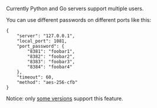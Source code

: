 Currently Python and Go servers support multiple users.

You can use different passwords on different ports like this:

    {
        "server": "127.0.0.1",
        "local_port": 1081,
        "port_password": {
            "8381": "foobar1",
            "8382": "foobar2",
            "8383": "foobar3",
            "8384": "foobar4"
        },
        "timeout": 60,
        "method": "aes-256-cfb"
    }

Notice: only [some versions](https://github.com/clowwindy/shadowsocks/wiki/Feature-Comparison-across-Different-Versions) support this feature.